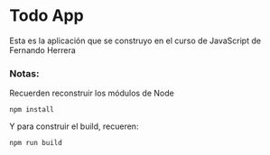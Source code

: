 # Todo App

Esta es la aplicación que se construyo en el curso de JavaScript de Fernando Herrera

### Notas:

Recuerden reconstruir los módulos de Node

```
npm install
```

Y para construir el build, recueren:

```
npm run build
```

